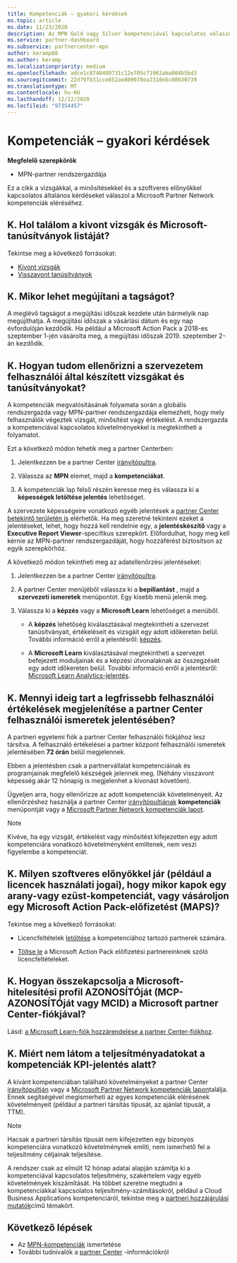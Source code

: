 ```yaml
---
title: Kompetenciák – gyakori kérdések
ms.topic: article
ms.date: 11/23/2020
description: Az MPN Gold vagy Silver kompetenciával kapcsolatos válaszok, a juttatások lejárata, megújítása vagy aktiválása az Azure-hoz, a felhőhöz, a Visual studióhoz, a technikai és a támogatási előnyökhöz.
ms.service: partner-dashboard
ms.subservice: partnercenter-mpn
author: keramp88
ms.author: keramp
ms.localizationpriority: medium
ms.openlocfilehash: adce1c8740489731c12e705c71962aba004b5bd3
ms.sourcegitcommit: 22d79fb31cce852ae809078ea2310ebc80030739
ms.translationtype: MT
ms.contentlocale: hu-HU
ms.lasthandoff: 12/12/2020
ms.locfileid: "97354457"
---
```

# <a name="competencies---frequently-asked-questions"></a>Kompetenciák – gyakori kérdések

**Megfelelő szerepkörök**

- MPN-partner rendszergazdája

Ez a cikk a vizsgákkal, a minősítésekkel és a szoftveres előnyökkel kapcsolatos általános kérdéseket válaszol a Microsoft Partner Network kompetenciák eléréséhez.

## <a name="q-where-can-i-find-the-list-of-exams-and-microsoft-certifications-being-retired"></a>K. Hol találom a kivont vizsgák és Microsoft-tanúsítványok listáját?

Tekintse meg a következő forrásokat:

- [Kivont vizsgák](/learn/certifications/retired-certification-exams)
- [Visszavont tanúsítványok](/learn/certifications/retired-certifications)

## <a name="q-when-can-i-renew-my-membership"></a>K. Mikor lehet megújítani a tagságot?

A meglévő tagságot a megújítási időszak kezdete után bármelyik nap megújíthatja. A megújítási időszak a vásárlási dátum és egy nap évfordulóján kezdődik. Ha például a Microsoft Action Pack a 2018-es szeptember 1-jén vásárolta meg, a megújítási időszak 2019. szeptember 2-án kezdődik.

## <a name="q-how-can-i-verify-the-exams-and-certifications-taken-by-my-organizations-users"></a>K. Hogyan tudom ellenőrizni a szervezetem felhasználói által készített vizsgákat és tanúsítványokat?

A kompetenciák megvalósításának folyamata során a globális rendszergazda vagy MPN-partner rendszergazdája elemezheti, hogy mely felhasználók végeztek vizsgát, minősítést vagy értékelést. A rendszergazda a kompetenciával kapcsolatos követelményekkel is megtekintheti a folyamatot.

Ezt a következő módon tehetik meg a partner Centerben:

1. Jelentkezzen be a partner Center [irányítópultra](https://partner.microsoft.com/dashboard).

1. Válassza az **MPN** elemet, majd a **kompetenciákat**.

1. A kompetenciák lap felső részén keresse meg és válassza ki a **képességek letöltése jelentés** lehetőséget.

A szervezete képességeire vonatkozó egyéb jelentések a [partner Center betekintő területén is](partner-center-insights.md) elérhetők. Ha meg szeretné tekinteni ezeket a jelentéseket, lehet, hogy hozzá kell rendelnie egy, a **jelentéskészítő** vagy a **Executive Report Viewer**-specifikus szerepkört. Előfordulhat, hogy meg kell kérnie az MPN-partner rendszergazdáját, hogy hozzáférést biztosítson az egyik szerepkörhöz.

A következő módon tekintheti meg az adatellenőrzési jelentéseket:

1. Jelentkezzen be a partner Center [irányítópultra](https://partner.microsoft.com/dashboard).

1. A partner Center menüjéből válassza ki a **bepillantást** , majd a **szervezeti ismeretek** menüpontot. Egy kisebb menü jelenik meg.

1. Válassza ki a **képzés** vagy a **Microsoft Learn** lehetőséget a menüből.

   - A **képzés** lehetőség kiválasztásával megtekintheti a szervezet tanúsítványait, értékeléseit és vizsgáit egy adott időkereten belül. További információ erről a jelentésről: [képzés](pci-training-dashboard.md).

   - A **Microsoft Learn** kiválasztásával megtekintheti a szervezet befejezett moduljainak és a képzési útvonalaknak az összegzését egy adott időkereten belül. További információ erről a jelentésről: [Microsoft Learn Analytics-jelentés](ms-learn-analytics.md).

## <a name="q-how-long-does-it-take-to-see-the-latest-user-assessments-in-the-partner-center-user-skills-report"></a>K. Mennyi ideig tart a legfrissebb felhasználói értékelések megjelenítése a partner Center felhasználói ismeretek jelentésében?

A partneri egyetemi fiók a partner Center felhasználói fiókjához lesz társítva. A felhasználó értékelései a partner központ felhasználói ismeretek jelentésében **72 órán** belül megjelennek.

Ebben a jelentésben csak a partnervállalat kompetenciáinak és programjainak megfelelő készségek jelennek meg. (Néhány visszavont képesség akár 12 hónapig is megjelenhet a kivonást követően).

Ügyeljen arra, hogy ellenőrizze az adott kompetenciák követelményeit. Az ellenõrzéshez használja a partner Center [irányítópultjának](https://partner.microsoft.com/dashboard) **kompetenciák** menüpontját vagy a [Microsoft Partner Network kompetenciák lapot](https://partner.microsoft.com/membership/competencies).

> [!NOTE]
> Kivéve, ha egy vizsgát, értékelést vagy minősítést kifejezetten egy adott kompetenciára vonatkozó követelményként említenek, nem veszi figyelembe a kompetenciát.

## <a name="q-what-are-the-software-benefits-such-as-license-use-rights-that-i-am-entitled-to-when-i-achieve-a-gold-or-silver-competency-or-buy-a-microsoft-action-pack-subscription-maps"></a>K. Milyen szoftveres előnyökkel jár (például a licencek használati jogai), hogy mikor kapok egy arany-vagy ezüst-kompetenciát, vagy vásároljon egy Microsoft Action Pack-előfizetést (MAPS)?

Tekintse meg a következő forrásokat:

- Licencfeltételek [letöltése](https://assetsprod.microsoft.com/mpn-maps-software-iur-competency-license-table.docx) a kompetenciához tartozó partnerek számára.

- [Töltse le](https://assetsprod.microsoft.com/en-us/microsoft-action-pack-license-table.pdf) a Microsoft Action Pack előfizetési partnereinknek szóló licencfeltételeket.

## <a name="q-how-do-i-link-a-microsoft-certification-profile-id-mcp-id-or-mcid-to-my-microsoft-partner-center-account"></a>K. Hogyan összekapcsolja a Microsoft-hitelesítési profil AZONOSÍTÓját (MCP-AZONOSÍTÓját vagy MCID) a Microsoft partner Center-fiókjával?

Lásd: [a Microsoft Learn-fiók hozzárendelése a partner Center-fiókhoz](ms-learn-associate.md).

## <a name="q-why-cant-i-see-the-performance-data-reflected-under-the-competencies-kpis-report"></a>K. Miért nem látom a teljesítményadatokat a kompetenciák KPI-jelentés alatt?

A kívánt kompetenciában található követelményeket a partner Center [irányítópultján](https://partner.microsoft.com/dashboard) vagy a [Microsoft Partner Network kompetenciák lapon](https://partner.microsoft.com/membership/competencies)találja. Ennek segítségével megismerheti az egyes kompetenciák elérésének követelményeit (például a partneri társítás típusát, az ajánlat típusát, a TTM).

> [!NOTE]
> Hacsak a partneri társítás típusát nem kifejezetten egy bizonyos kompetenciára vonatkozó követelménynek említi, nem ismerhető fel a teljesítmény céljainak teljesítése.
>
> A rendszer csak az elmúlt 12 hónap adatai alapján számítja ki a kompetenciával kapcsolatos teljesítmény, szakértelem vagy egyéb követelmények kiszámítását. Ha többet szeretne megtudni a kompetenciákkal kapcsolatos teljesítmény-számításokról, például a Cloud Business Applications kompetenciáról, tekintse meg a [partneri hozzájárulási mutatók](partner-contribution-indicators.md)című témakört.

## <a name="next-steps"></a>Következő lépések

- Az [MPN-kompetenciák](learn-about-competencies.md) ismertetése
- További tudnivalók a [partner Center](partner-center-insights.md) -információkról
